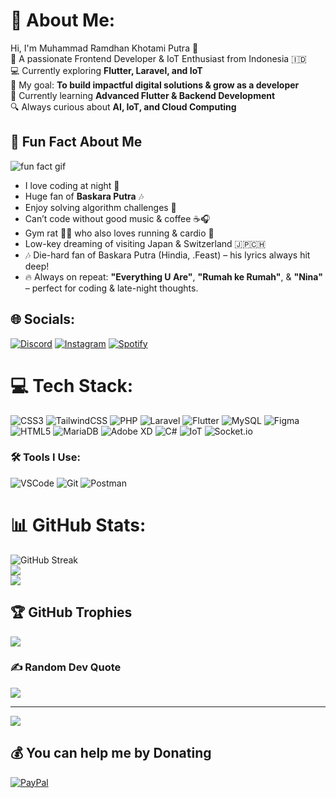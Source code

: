# 💫 About Me:
Hi, I'm Muhammad Ramdhan Khotami Putra 👋  
🚀 A passionate Frontend Developer & IoT Enthusiast from Indonesia 🇮🇩  
💻 Currently exploring **Flutter, Laravel, and IoT**  
🎯 My goal: **To build impactful digital solutions & grow as a developer**  
🌱 Currently learning **Advanced Flutter & Backend Development**  
🔍 Always curious about **AI, IoT, and Cloud Computing**  

## 👀 Fun Fact About Me
![fun fact gif](https://media4.giphy.com/media/SeFRMluv8ESbu/giphy.gif)
- I love coding at night 🌙  
- Huge fan of **Baskara Putra** 🎶  
- Enjoy solving algorithm challenges 🧠  
- Can’t code without good music & coffee ☕🎧  
- Gym rat 🏋️‍♂️ who also loves running & cardio 🏃  
- Low-key dreaming of visiting Japan & Switzerland 🇯🇵🇨🇭  
- 🎶 Die-hard fan of Baskara Putra (Hindia, .Feast) – his lyrics always hit deep!  
- 🔥 Always on repeat: **"Everything U Are"**, **"Rumah ke Rumah"**, & **"Nina"** – perfect for coding & late-night thoughts.  

## 🌐 Socials:
[![Discord](https://img.shields.io/badge/Discord-%237289DA.svg?style=for-the-badge&logo=discord&logoColor=white)](https://discordapp.com/users/864391969145094154) [![Instagram](https://img.shields.io/badge/Instagram-%23E4405F.svg?style=for-the-badge&logo=Instagram&logoColor=white)](https://www.instagram.com/khotamiputra/)  [![Spotify](https://img.shields.io/badge/Spotify-1DB954.svg?style=for-the-badge&logo=spotify&logoColor=white)](https://open.spotify.com/user/31vq7n5q3kqqryfqs5pguheiaocu?si=ffc95b0d31224026) 

# 💻 Tech Stack:
![CSS3](https://img.shields.io/badge/css3-%231572B6.svg?style=for-the-badge&logo=css3&logoColor=white) ![TailwindCSS](https://img.shields.io/badge/tailwindcss-%2338B2AC.svg?style=for-the-badge&logo=tailwind-css&logoColor=white) ![PHP](https://img.shields.io/badge/php-%23777BB4.svg?style=for-the-badge&logo=php&logoColor=white) ![Laravel](https://img.shields.io/badge/laravel-%23FF2D20.svg?style=for-the-badge&logo=laravel&logoColor=white) ![Flutter](https://img.shields.io/badge/Flutter-%2302569B.svg?style=for-the-badge&logo=Flutter&logoColor=white) ![MySQL](https://img.shields.io/badge/mysql-4479A1.svg?style=for-the-badge&logo=mysql&logoColor=white) ![Figma](https://img.shields.io/badge/figma-%23F24E1E.svg?style=for-the-badge&logo=figma&logoColor=white) ![HTML5](https://img.shields.io/badge/html5-%23E34F26.svg?style=for-the-badge&logo=html5&logoColor=white) ![MariaDB](https://img.shields.io/badge/MariaDB-003545?style=for-the-badge&logo=mariadb&logoColor=white) ![Adobe XD](https://img.shields.io/badge/Adobe%20XD-470137?style=for-the-badge&logo=Adobe%20XD&logoColor=#FF61F6) ![C#](https://img.shields.io/badge/c%23-%23239120.svg?style=for-the-badge&logo=csharp&logoColor=white) ![IoT](https://img.shields.io/badge/IoT-%2300ADEF.svg?style=for-the-badge&logo=internet-of-things&logoColor=white) ![Socket.io](https://img.shields.io/badge/Socket.io-%23010101.svg?style=for-the-badge&logo=socket.io&logoColor=white)

### 🛠 Tools I Use:
![VSCode](https://img.shields.io/badge/VSCode-%23007ACC.svg?style=for-the-badge&logo=visual-studio-code&logoColor=white)  ![Git](https://img.shields.io/badge/Git-%23F05033.svg?style=for-the-badge&logo=git&logoColor=white)  ![Postman](https://img.shields.io/badge/Postman-FF6C37?style=for-the-badge&logo=postman&logoColor=white)  



# 📊 GitHub Stats:
![GitHub Streak](https://streak-stats.demolab.com/?user=KhotamiPutra&theme=dark&hide_border=false)  
![](https://github-readme-stats.vercel.app/api?username=KhotamiPutra&theme=dark&hide_border=false&include_all_commits=false&count_private=false)  
![](https://github-readme-stats.vercel.app/api/top-langs/?username=KhotamiPutra&theme=dark&hide_border=false&include_all_commits=false&count_private=false&layout=compact)  

## 🏆 GitHub Trophies
![](https://github-profile-trophy.vercel.app/?username=KhotamiPutra&theme=dracula&no-frame=false&no-bg=false&margin-w=4)  

### ✍️ Random Dev Quote
![](https://quotes-github-readme.vercel.app/api?type=vetical&theme=radical)  

---
[![](https://visitcount.itsvg.in/api?id=KhotamiPutra&icon=4&color=0)](https://visitcount.itsvg.in)  

## 💰 You can help me by Donating
[![PayPal](https://img.shields.io/badge/PayPal-00457C?style=for-the-badge&logo=paypal&logoColor=white)](https://paypal.me/paypal.me/KhotamiPutra)  

<!-- Proudly created with GPRM ( https://gprm.itsvg.in ) -->
